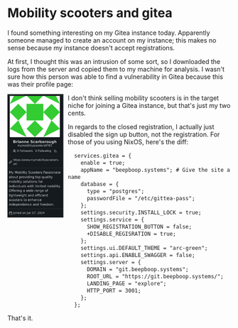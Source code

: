 # Mobility scooters and gitea

I found something interesting on my Gitea instance today.
Apparently someone managed to create an account on my instance; this makes no sense because my instance doesn't accept registrations.

At first, I thought this was an intrusion of some sort, so I downloaded the logs from the server and copied them to my machine for analysis.
I wasn't sure how this person was able to find a vulnerability in Gitea because this was their profile page:

<a href="./mobility.png">
<img src="./mobility.png" alt="a profile on my Gitea instance" style="float: left; width: 25%; margin-right: 10px;">
</a>

I don't think selling mobility scooters is in the target niche for joining a Gitea instance, but that's just my two cents.

In regards to the closed registration, I actually just disabled the sign up button, not the registration.
For those of you using NixOS, here's the diff:

```
  services.gitea = {
    enable = true;
    appName = "beepboop.systems"; # Give the site a name
    database = {
      type = "postgres";
      passwordFile = "/etc/gittea-pass"; 
    };
    settings.security.INSTALL_LOCK = true;
    settings.service = {
      SHOW_REGISTRATION_BUTTON = false;
      +DISABLE_REGISRATION = true;
    };
    settings.ui.DEFAULT_THEME = "arc-green";
    settings.api.ENABLE_SWAGGER = false;
    settings.server = {
      DOMAIN = "git.beepboop.systems";
      ROOT_URL = "https://git.beepboop.systems/";
      LANDING_PAGE = "explore";
      HTTP_PORT = 3001;
    };
  };
```

That's it.
